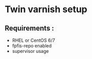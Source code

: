 # Twin varnish setup

## Requirements :

 - RHEL or CentOS 6/7
 - fpfis-repo enabled
 - supervisor usage

